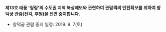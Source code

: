 **제13호 태풍 '링링'의 수도권 지역 북상예보와 관련하여 관람객의 안전확보를 위하여 창덕궁 관람(전각, 후원)을 전면 중지합니다.**
- 창덕궁 관람 중지 일정: 2019. 9. 7(토)